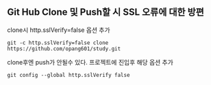## Git Hub Clone 및 Push할 시 SSL 오류에 대한 방편
clone시 http.sslVerify=false 옵션 추가

    git -c http.sslVerify=false clone https://github.com/opang601/study.git
clone후엔 push가 안될수 있다.
프로젝트에 진입후 해당 옵션 추가

    git config --global http.sslVerify false
